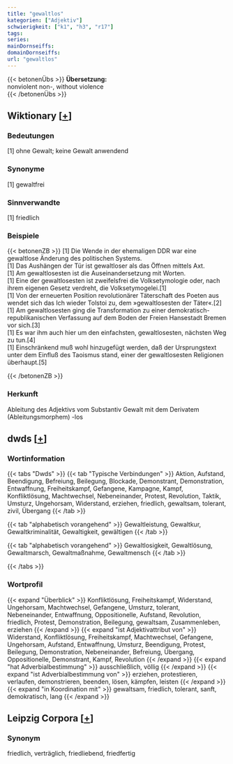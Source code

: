 ```yaml
---
title: "gewaltlos"
kategorien: ["Adjektiv"]
schwierigkeit: ["k1", "h3", "r17"]
tags:
series:
mainDornseiffs:
domainDornseiffs:
url: "gewaltlos"
---
```


{{< betonenÜbs >}}
**Übersetzung:**  
nonviolent non-, without violence  
{{< /betonenÜbs >}}

## Wiktionary [[+](https://de.wiktionary.org/wiki/gewaltlos)]

### Bedeutungen
[1] ohne Gewalt; keine Gewalt anwendend  

### Synonyme
[1] gewaltfrei  

### Sinnverwandte
[1] friedlich  

### Beispiele
{{< betonenZB >}}
[1] Die Wende in der ehemaligen DDR war eine gewaltlose Änderung des politischen Systems.  
[1] Das Aushängen der Tür ist gewaltloser als das Öffnen mittels Axt.  
[1] Am gewaltlosesten ist die Auseinandersetzung mit Worten.  
[1] Eine der gewaltlosesten ist zweifelsfrei die Volksetymologie oder, nach ihrem eigenen Gesetz verdreht, die Volksetymogelei.[1]  
[1] Von der erneuerten Position revolutionärer Täterschaft des Poeten aus wendet sich das Ich wieder Tolstoi zu, dem »gewaltlosesten der Täter«.[2]  
[1] Am gewaltlosesten ging die Transformation zu einer demokratisch-republikanischen Verfassung auf dem Boden der Freien Hansestadt Bremen vor sich.[3]  
[1] Es war ihm auch hier um den einfachsten, gewaltlosesten, nächsten Weg zu tun.[4]  
[1] Einschränkend muß wohl hinzugefügt werden, daß der Ursprungstext unter dem Einfluß des Taoismus stand, einer der gewaltlosesten Religionen überhaupt.[5]  

{{< /betonenZB >}}
### Herkunft
Ableitung des Adjektivs vom Substantiv Gewalt mit dem Derivatem (Ableitungsmorphem) -los  



## dwds [[+](https://www.dwds.de/wb/gewaltlos)]

### Wortinformation
{{< tabs "Dwds" >}}
{{< tab "Typische Verbindungen" >}}
Aktion, Aufstand, Beendigung, Befreiung, Beilegung, Blockade, Demonstrant, Demonstration, Entwaffnung, Freiheitskampf, Gefangene, Kampagne, Kampf, Konfliktlösung, Machtwechsel, Nebeneinander, Protest, Revolution, Taktik, Umsturz, Ungehorsam, Widerstand, erziehen, friedlich, gewaltsam, tolerant, zivil, Übergang
{{< /tab >}}

{{< tab "alphabetisch vorangehend" >}}
Gewaltleistung, Gewaltkur, Gewaltkriminalität, Gewaltigkeit, gewältigen
{{< /tab >}}

{{< tab "alphabetisch vorangehend" >}}
Gewaltlosigkeit, Gewaltlösung, Gewaltmarsch, Gewaltmaßnahme, Gewaltmensch
{{< /tab >}}

{{< /tabs >}}

### Wortprofil
{{< expand "Überblick" >}} Konfliktlösung, Freiheitskampf, Widerstand, Ungehorsam, Machtwechsel, Gefangene, Umsturz, tolerant, Nebeneinander, Entwaffnung, Oppositionelle, Aufstand, Revolution, friedlich, Protest, Demonstration, Beilegung, gewaltsam, Zusammenleben, erziehen {{< /expand >}}
{{< expand "ist Adjektivattribut von" >}} Widerstand, Konfliktlösung, Freiheitskampf, Machtwechsel, Gefangene, Ungehorsam, Aufstand, Entwaffnung, Umsturz, Beendigung, Protest, Beilegung, Demonstration, Nebeneinander, Befreiung, Übergang, Oppositionelle, Demonstrant, Kampf, Revolution {{< /expand >}}
{{< expand "hat Adverbialbestimmung" >}} ausschließlich, völlig {{< /expand >}}
{{< expand "ist Adverbialbestimmung von" >}} erziehen, protestieren, verlaufen, demonstrieren, beenden, lösen, kämpfen, leisten {{< /expand >}}
{{< expand "in Koordination mit" >}} gewaltsam, friedlich, tolerant, sanft, demokratisch, lang {{< /expand >}}

## Leipzig Corpora [[+](https://corpora.uni-leipzig.de/en/res?word=gewaltlos&corpusId=deu_newscrawl-public_2018)]


### Synonym
friedlich, verträglich, friedliebend, friedfertig

